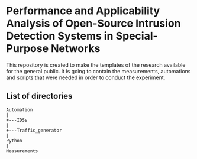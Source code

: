 # Performance and Applicability Analysis of Open-Source Intrusion Detection Systems in Special-Purpose Networks
This repository is created to make the templates of the research available for the general public. It is going to contain the measurements, automations and scripts that were needed in order to conduct the experiment.
## List of directories
```
Automation
|
+---IDSs
|
+---Traffic_generator
|
Python
|
Measurements
```
